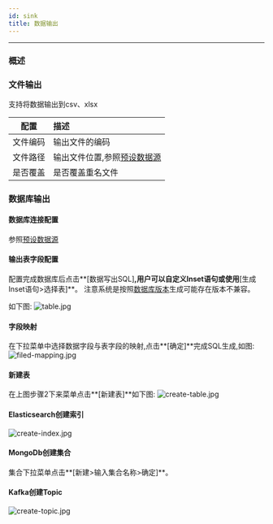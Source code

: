 ```yaml
---
id: sink
title: 数据输出
---
```


---

### 概述


### 文件输出

支持将数据输出到csv、xlsx

| 配置         |   描述                                         |
| ------------| :-----------                                  |
| 文件编码| 输出文件的编码                                  |
| 文件路径| 输出文件位置,参照[预设数据源](/filesystem)                                 |
| 是否覆盖| 是否覆盖重名文件                                  |

### 数据库输出

#### 数据库连接配置

参照[预设数据源](/pipeline/source)

#### 输出表字段配置

配置完成数据库后点击**[数据写出SQL]**,用户可以自定义Inset语句或使用**[生成Inset语句>选择表]**。
注意系统是按照[数据库版本](/pipeline/source)生成可能存在版本不兼容。

如下图:
![table.jpg](/img/pipeline/sink/table.jpg)

#### 字段映射
在下拉菜单中选择数据字段与表字段的映射,点击**[确定]**完成SQL生成,如图:
![filed-mapping.jpg](/img/pipeline/sink/filed-mapping.jpg)

#### 新建表

在上图步骤2下来菜单点击**[新建表]**如下图:
![create-table.jpg](/img/pipeline/sink/create-table.jpg)

#### Elasticsearch创建索引
![create-index.jpg](/img/pipeline/sink/create-index.jpg)
#### MongoDb创建集合
集合下拉菜单点击**[新建>输入集合名称>确定]**。

#### Kafka创建Topic
![create-topic.jpg](/img/pipeline/sink/create-topic.jpg)






